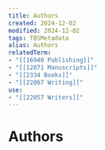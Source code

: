 ```yaml
---
title: Authors
created: 2024-12-02
modified: 2024-12-02
tags: TBSMetadata
alias: Authors
relatedTerm:
- "[[16940 Publishing]]"
- "[[12871 Manuscripts]]"
- "[[2334 Books]]"
- "[[22067 Writing]]"
use:
- "[[22057 Writers]]"
---
```

# Authors

